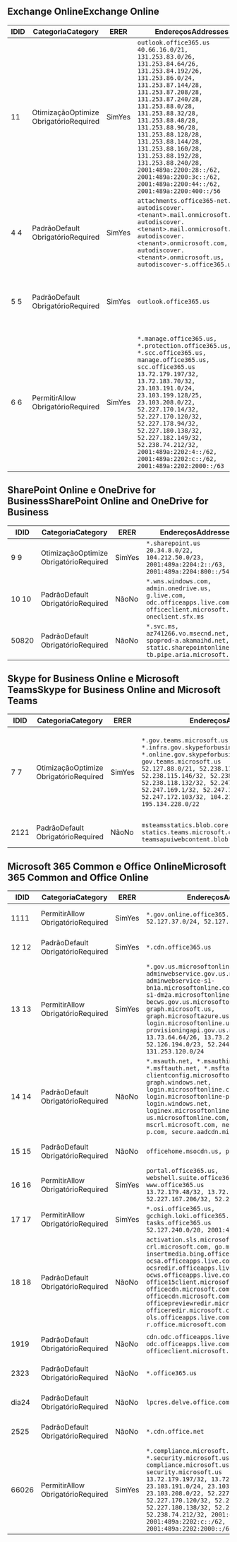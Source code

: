 <!--THIS FILE IS AUTOMATICALLY GENERATED. MANUAL CHANGES WILL BE OVERWRITTEN.-->
<!--Please contact the Office 365 Endpoints team with any questions.-->
<!--USGovGCCHigh endpoints version 2020032700-->
<!--File generated 2020-03-27 11:00:09.6392-->

## <a name="exchange-online"></a><span data-ttu-id="85020-101">Exchange Online</span><span class="sxs-lookup"><span data-stu-id="85020-101">Exchange Online</span></span>

<span data-ttu-id="85020-102">ID</span><span class="sxs-lookup"><span data-stu-id="85020-102">ID</span></span> | <span data-ttu-id="85020-103">Categoria</span><span class="sxs-lookup"><span data-stu-id="85020-103">Category</span></span> | <span data-ttu-id="85020-104">ER</span><span class="sxs-lookup"><span data-stu-id="85020-104">ER</span></span> | <span data-ttu-id="85020-105">Endereços</span><span class="sxs-lookup"><span data-stu-id="85020-105">Addresses</span></span> | <span data-ttu-id="85020-106">Portas</span><span class="sxs-lookup"><span data-stu-id="85020-106">Ports</span></span>
-- | -------------------- | --- | ------------------------------------------------------------------------------------------------------------------------------------------------------------------------------------------------------------------------------------------------------------------------------------------------------------------------------------------------------------------------------------------------------------------------------------------------ | -------------------------------
<span data-ttu-id="85020-107">1</span><span class="sxs-lookup"><span data-stu-id="85020-107">1</span></span> | <span data-ttu-id="85020-108">Otimização</span><span class="sxs-lookup"><span data-stu-id="85020-108">Optimize</span></span><BR><span data-ttu-id="85020-109">Obrigatório</span><span class="sxs-lookup"><span data-stu-id="85020-109">Required</span></span> | <span data-ttu-id="85020-110">Sim</span><span class="sxs-lookup"><span data-stu-id="85020-110">Yes</span></span> | `outlook.office365.us`<BR>`40.66.16.0/21, 131.253.83.0/26, 131.253.84.64/26, 131.253.84.192/26, 131.253.86.0/24, 131.253.87.144/28, 131.253.87.208/28, 131.253.87.240/28, 131.253.88.0/28, 131.253.88.32/28, 131.253.88.48/28, 131.253.88.96/28, 131.253.88.128/28, 131.253.88.144/28, 131.253.88.160/28, 131.253.88.192/28, 131.253.88.240/28, 2001:489a:2200:28::/62, 2001:489a:2200:3c::/62, 2001:489a:2200:44::/62, 2001:489a:2200:400::/56` | <span data-ttu-id="85020-111">**TCP:** 443, 80</span><span class="sxs-lookup"><span data-stu-id="85020-111">**TCP:** 443, 80</span></span>
<span data-ttu-id="85020-112">4 </span><span class="sxs-lookup"><span data-stu-id="85020-112">4</span></span> | <span data-ttu-id="85020-113">Padrão</span><span class="sxs-lookup"><span data-stu-id="85020-113">Default</span></span><BR><span data-ttu-id="85020-114">Obrigatório</span><span class="sxs-lookup"><span data-stu-id="85020-114">Required</span></span> | <span data-ttu-id="85020-115">Sim</span><span class="sxs-lookup"><span data-stu-id="85020-115">Yes</span></span> | `attachments.office365-net.us, autodiscover.<tenant>.mail.onmicrosoft.com, autodiscover.<tenant>.mail.onmicrosoft.us, autodiscover.<tenant>.onmicrosoft.com, autodiscover.<tenant>.onmicrosoft.us, autodiscover-s.office365.us` | <span data-ttu-id="85020-116">**TCP:** 443, 80</span><span class="sxs-lookup"><span data-stu-id="85020-116">**TCP:** 443, 80</span></span>
<span data-ttu-id="85020-117">5 </span><span class="sxs-lookup"><span data-stu-id="85020-117">5</span></span> | <span data-ttu-id="85020-118">Padrão</span><span class="sxs-lookup"><span data-stu-id="85020-118">Default</span></span><BR><span data-ttu-id="85020-119">Obrigatório</span><span class="sxs-lookup"><span data-stu-id="85020-119">Required</span></span> | <span data-ttu-id="85020-120">Sim</span><span class="sxs-lookup"><span data-stu-id="85020-120">Yes</span></span> | `outlook.office365.us` | <span data-ttu-id="85020-121">**TCP:** 143, 25, 587, 993, 995</span><span class="sxs-lookup"><span data-stu-id="85020-121">**TCP:** 143, 25, 587, 993, 995</span></span>
<span data-ttu-id="85020-122">6 </span><span class="sxs-lookup"><span data-stu-id="85020-122">6</span></span> | <span data-ttu-id="85020-123">Permitir</span><span class="sxs-lookup"><span data-stu-id="85020-123">Allow</span></span><BR><span data-ttu-id="85020-124">Obrigatório</span><span class="sxs-lookup"><span data-stu-id="85020-124">Required</span></span> | <span data-ttu-id="85020-125">Sim</span><span class="sxs-lookup"><span data-stu-id="85020-125">Yes</span></span> | `*.manage.office365.us, *.protection.office365.us, *.scc.office365.us, manage.office365.us, scc.office365.us`<BR>`13.72.179.197/32, 13.72.183.70/32, 23.103.191.0/24, 23.103.199.128/25, 23.103.208.0/22, 52.227.170.14/32, 52.227.170.120/32, 52.227.178.94/32, 52.227.180.138/32, 52.227.182.149/32, 52.238.74.212/32, 2001:489a:2202:4::/62, 2001:489a:2202:c::/62, 2001:489a:2202:2000::/63` | <span data-ttu-id="85020-126">**TCP:** 25, 443</span><span class="sxs-lookup"><span data-stu-id="85020-126">**TCP:** 25, 443</span></span>

## <a name="sharepoint-online-and-onedrive-for-business"></a><span data-ttu-id="85020-127">SharePoint Online e OneDrive for Business</span><span class="sxs-lookup"><span data-stu-id="85020-127">SharePoint Online and OneDrive for Business</span></span>

<span data-ttu-id="85020-128">ID</span><span class="sxs-lookup"><span data-stu-id="85020-128">ID</span></span> | <span data-ttu-id="85020-129">Categoria</span><span class="sxs-lookup"><span data-stu-id="85020-129">Category</span></span> | <span data-ttu-id="85020-130">ER</span><span class="sxs-lookup"><span data-stu-id="85020-130">ER</span></span> | <span data-ttu-id="85020-131">Endereços</span><span class="sxs-lookup"><span data-stu-id="85020-131">Addresses</span></span> | <span data-ttu-id="85020-132">Portas</span><span class="sxs-lookup"><span data-stu-id="85020-132">Ports</span></span>
-- | -------------------- | --- | ------------------------------------------------------------------------------------------------------------------------- | ----------------
<span data-ttu-id="85020-133">9 </span><span class="sxs-lookup"><span data-stu-id="85020-133">9</span></span> | <span data-ttu-id="85020-134">Otimização</span><span class="sxs-lookup"><span data-stu-id="85020-134">Optimize</span></span><BR><span data-ttu-id="85020-135">Obrigatório</span><span class="sxs-lookup"><span data-stu-id="85020-135">Required</span></span> | <span data-ttu-id="85020-136">Sim</span><span class="sxs-lookup"><span data-stu-id="85020-136">Yes</span></span> | `*.sharepoint.us`<BR>`20.34.8.0/22, 104.212.50.0/23, 2001:489a:2204:2::/63, 2001:489a:2204:800::/54` | <span data-ttu-id="85020-137">**TCP:** 443, 80</span><span class="sxs-lookup"><span data-stu-id="85020-137">**TCP:** 443, 80</span></span>
<span data-ttu-id="85020-138">10 </span><span class="sxs-lookup"><span data-stu-id="85020-138">10</span></span> | <span data-ttu-id="85020-139">Padrão</span><span class="sxs-lookup"><span data-stu-id="85020-139">Default</span></span><BR><span data-ttu-id="85020-140">Obrigatório</span><span class="sxs-lookup"><span data-stu-id="85020-140">Required</span></span> | <span data-ttu-id="85020-141">Não</span><span class="sxs-lookup"><span data-stu-id="85020-141">No</span></span> | `*.wns.windows.com, admin.onedrive.us, g.live.com, odc.officeapps.live.com, officeclient.microsoft.com, oneclient.sfx.ms` | <span data-ttu-id="85020-142">**TCP:** 443, 80</span><span class="sxs-lookup"><span data-stu-id="85020-142">**TCP:** 443, 80</span></span>
<span data-ttu-id="85020-143">508</span><span class="sxs-lookup"><span data-stu-id="85020-143">20</span></span> | <span data-ttu-id="85020-144">Padrão</span><span class="sxs-lookup"><span data-stu-id="85020-144">Default</span></span><BR><span data-ttu-id="85020-145">Obrigatório</span><span class="sxs-lookup"><span data-stu-id="85020-145">Required</span></span> | <span data-ttu-id="85020-146">Não</span><span class="sxs-lookup"><span data-stu-id="85020-146">No</span></span> | `*.svc.ms, az741266.vo.msecnd.net, spoprod-a.akamaihd.net, static.sharepointonline.com, tb.pipe.aria.microsoft.com` | <span data-ttu-id="85020-147">**TCP:** 443, 80</span><span class="sxs-lookup"><span data-stu-id="85020-147">**TCP:** 443, 80</span></span>

## <a name="skype-for-business-online-and-microsoft-teams"></a><span data-ttu-id="85020-148">Skype for Business Online e Microsoft Teams</span><span class="sxs-lookup"><span data-stu-id="85020-148">Skype for Business Online and Microsoft Teams</span></span>

<span data-ttu-id="85020-149">ID</span><span class="sxs-lookup"><span data-stu-id="85020-149">ID</span></span> | <span data-ttu-id="85020-150">Categoria</span><span class="sxs-lookup"><span data-stu-id="85020-150">Category</span></span> | <span data-ttu-id="85020-151">ER</span><span class="sxs-lookup"><span data-stu-id="85020-151">ER</span></span> | <span data-ttu-id="85020-152">Endereços</span><span class="sxs-lookup"><span data-stu-id="85020-152">Addresses</span></span> | <span data-ttu-id="85020-153">Portas</span><span class="sxs-lookup"><span data-stu-id="85020-153">Ports</span></span>
-- | -------------------- | --- | --------------------------------------------------------------------------------------------------------------------------------------------------------------------------------------------------------------------------------------------------------------------------------------------------------------------------------- | ---------------------------------------------------
<span data-ttu-id="85020-154">7 </span><span class="sxs-lookup"><span data-stu-id="85020-154">7</span></span> | <span data-ttu-id="85020-155">Otimização</span><span class="sxs-lookup"><span data-stu-id="85020-155">Optimize</span></span><BR><span data-ttu-id="85020-156">Obrigatório</span><span class="sxs-lookup"><span data-stu-id="85020-156">Required</span></span> | <span data-ttu-id="85020-157">Sim</span><span class="sxs-lookup"><span data-stu-id="85020-157">Yes</span></span> | `*.gov.teams.microsoft.us, *.infra.gov.skypeforbusiness.us, *.online.gov.skypeforbusiness.us, gov.teams.microsoft.us`<BR>`52.127.88.0/21, 52.238.114.160/32, 52.238.115.146/32, 52.238.117.171/32, 52.238.118.132/32, 52.247.167.192/32, 52.247.169.1/32, 52.247.172.50/32, 52.247.172.103/32, 104.212.44.0/22, 195.134.228.0/22` | <span data-ttu-id="85020-158">**TCP:** 443, 80</span><span class="sxs-lookup"><span data-stu-id="85020-158">**TCP:** 443, 80</span></span><BR><span data-ttu-id="85020-159">**UDP:** 3478, 3479, 3480, 3481</span><span class="sxs-lookup"><span data-stu-id="85020-159">**UDP:** 3478, 3479, 3480, 3481</span></span>
<span data-ttu-id="85020-160">21</span><span class="sxs-lookup"><span data-stu-id="85020-160">21</span></span> | <span data-ttu-id="85020-161">Padrão</span><span class="sxs-lookup"><span data-stu-id="85020-161">Default</span></span><BR><span data-ttu-id="85020-162">Obrigatório</span><span class="sxs-lookup"><span data-stu-id="85020-162">Required</span></span> | <span data-ttu-id="85020-163">Não</span><span class="sxs-lookup"><span data-stu-id="85020-163">No</span></span> | `msteamsstatics.blob.core.usgovcloudapi.net, statics.teams.microsoft.com, teamsapuiwebcontent.blob.core.usgovcloudapi.net` | <span data-ttu-id="85020-164">**TCP:** 443</span><span class="sxs-lookup"><span data-stu-id="85020-164">**TCP:** 443</span></span>

## <a name="microsoft-365-common-and-office-online"></a><span data-ttu-id="85020-165">Microsoft 365 Common e Office Online</span><span class="sxs-lookup"><span data-stu-id="85020-165">Microsoft 365 Common and Office Online</span></span>

<span data-ttu-id="85020-166">ID</span><span class="sxs-lookup"><span data-stu-id="85020-166">ID</span></span> | <span data-ttu-id="85020-167">Categoria</span><span class="sxs-lookup"><span data-stu-id="85020-167">Category</span></span> | <span data-ttu-id="85020-168">ER</span><span class="sxs-lookup"><span data-stu-id="85020-168">ER</span></span> | <span data-ttu-id="85020-169">Endereços</span><span class="sxs-lookup"><span data-stu-id="85020-169">Addresses</span></span> | <span data-ttu-id="85020-170">Portas</span><span class="sxs-lookup"><span data-stu-id="85020-170">Ports</span></span>
-- | ------------------- | --- | --------------------------------------------------------------------------------------------------------------------------------------------------------------------------------------------------------------------------------------------------------------------------------------------------------------------------------------------------------------------------------------------------------------------- | ----------------
<span data-ttu-id="85020-171">11</span><span class="sxs-lookup"><span data-stu-id="85020-171">11</span></span> | <span data-ttu-id="85020-172">Permitir</span><span class="sxs-lookup"><span data-stu-id="85020-172">Allow</span></span><BR><span data-ttu-id="85020-173">Obrigatório</span><span class="sxs-lookup"><span data-stu-id="85020-173">Required</span></span> | <span data-ttu-id="85020-174">Sim</span><span class="sxs-lookup"><span data-stu-id="85020-174">Yes</span></span> | `*.gov.online.office365.us`<BR>`52.127.37.0/24, 52.127.82.0/23` | <span data-ttu-id="85020-175">**TCP:** 443</span><span class="sxs-lookup"><span data-stu-id="85020-175">**TCP:** 443</span></span>
<span data-ttu-id="85020-176">12 </span><span class="sxs-lookup"><span data-stu-id="85020-176">12</span></span> | <span data-ttu-id="85020-177">Padrão</span><span class="sxs-lookup"><span data-stu-id="85020-177">Default</span></span><BR><span data-ttu-id="85020-178">Obrigatório</span><span class="sxs-lookup"><span data-stu-id="85020-178">Required</span></span> | <span data-ttu-id="85020-179">Sim</span><span class="sxs-lookup"><span data-stu-id="85020-179">Yes</span></span> | `*.cdn.office365.us` | <span data-ttu-id="85020-180">**TCP:** 443</span><span class="sxs-lookup"><span data-stu-id="85020-180">**TCP:** 443</span></span>
<span data-ttu-id="85020-181">13 </span><span class="sxs-lookup"><span data-stu-id="85020-181">13</span></span> | <span data-ttu-id="85020-182">Permitir</span><span class="sxs-lookup"><span data-stu-id="85020-182">Allow</span></span><BR><span data-ttu-id="85020-183">Obrigatório</span><span class="sxs-lookup"><span data-stu-id="85020-183">Required</span></span> | <span data-ttu-id="85020-184">Sim</span><span class="sxs-lookup"><span data-stu-id="85020-184">Yes</span></span> | `*.gov.us.microsoftonline.com, adminwebservice.gov.us.microsoftonline.com, adminwebservice-s1-bn1a.microsoftonline.com, adminwebservice-s1-dm2a.microsoftonline.com, becws.gov.us.microsoftonline.com, graph.microsoft.us, graph.microsoftazure.us, login.microsoftonline.us, provisioningapi.gov.us.microsoftonline.com`<BR>`13.73.64.64/26, 13.73.208.128/25, 52.126.194.0/23, 52.244.120.128/25, 131.253.120.0/24` | <span data-ttu-id="85020-185">**TCP:** 443</span><span class="sxs-lookup"><span data-stu-id="85020-185">**TCP:** 443</span></span>
<span data-ttu-id="85020-186">14 </span><span class="sxs-lookup"><span data-stu-id="85020-186">14</span></span> | <span data-ttu-id="85020-187">Padrão</span><span class="sxs-lookup"><span data-stu-id="85020-187">Default</span></span><BR><span data-ttu-id="85020-188">Obrigatório</span><span class="sxs-lookup"><span data-stu-id="85020-188">Required</span></span> | <span data-ttu-id="85020-189">Não</span><span class="sxs-lookup"><span data-stu-id="85020-189">No</span></span> | `*.msauth.net, *.msauthimages.us, *.msftauth.net, *.msftauthimages.us, clientconfig.microsoftonline-p.net, graph.windows.net, login.microsoftonline.com, login.microsoftonline-p.com, login.windows.net, loginex.microsoftonline.com, login-us.microsoftonline.com, mscrl.microsoft.com, nexus.microsoftonline-p.com, secure.aadcdn.microsoftonline-p.com` | <span data-ttu-id="85020-190">**TCP:** 443</span><span class="sxs-lookup"><span data-stu-id="85020-190">**TCP:** 443</span></span>
<span data-ttu-id="85020-191">15 </span><span class="sxs-lookup"><span data-stu-id="85020-191">15</span></span> | <span data-ttu-id="85020-192">Padrão</span><span class="sxs-lookup"><span data-stu-id="85020-192">Default</span></span><BR><span data-ttu-id="85020-193">Obrigatório</span><span class="sxs-lookup"><span data-stu-id="85020-193">Required</span></span> | <span data-ttu-id="85020-194">Não</span><span class="sxs-lookup"><span data-stu-id="85020-194">No</span></span> | `officehome.msocdn.us, prod.msocdn.us` | <span data-ttu-id="85020-195">**TCP:** 443, 80</span><span class="sxs-lookup"><span data-stu-id="85020-195">**TCP:** 443, 80</span></span>
<span data-ttu-id="85020-196">16 </span><span class="sxs-lookup"><span data-stu-id="85020-196">16</span></span> | <span data-ttu-id="85020-197">Permitir</span><span class="sxs-lookup"><span data-stu-id="85020-197">Allow</span></span><BR><span data-ttu-id="85020-198">Obrigatório</span><span class="sxs-lookup"><span data-stu-id="85020-198">Required</span></span> | <span data-ttu-id="85020-199">Sim</span><span class="sxs-lookup"><span data-stu-id="85020-199">Yes</span></span> | `portal.office365.us, webshell.suite.office365.us, www.office365.us`<BR>`13.72.179.48/32, 13.72.188.8/32, 52.227.167.206/32, 52.227.170.242/32` | <span data-ttu-id="85020-200">**TCP:** 443, 80</span><span class="sxs-lookup"><span data-stu-id="85020-200">**TCP:** 443, 80</span></span>
<span data-ttu-id="85020-201">17 </span><span class="sxs-lookup"><span data-stu-id="85020-201">17</span></span> | <span data-ttu-id="85020-202">Permitir</span><span class="sxs-lookup"><span data-stu-id="85020-202">Allow</span></span><BR><span data-ttu-id="85020-203">Obrigatório</span><span class="sxs-lookup"><span data-stu-id="85020-203">Required</span></span> | <span data-ttu-id="85020-204">Sim</span><span class="sxs-lookup"><span data-stu-id="85020-204">Yes</span></span> | `*.osi.office365.us, gcchigh.loki.office365.us, tasks.office365.us`<BR>`52.127.240.0/20, 2001:489a:2206::/48` | <span data-ttu-id="85020-205">**TCP:** 443</span><span class="sxs-lookup"><span data-stu-id="85020-205">**TCP:** 443</span></span>
<span data-ttu-id="85020-206">18 </span><span class="sxs-lookup"><span data-stu-id="85020-206">18</span></span> | <span data-ttu-id="85020-207">Padrão</span><span class="sxs-lookup"><span data-stu-id="85020-207">Default</span></span><BR><span data-ttu-id="85020-208">Obrigatório</span><span class="sxs-lookup"><span data-stu-id="85020-208">Required</span></span> | <span data-ttu-id="85020-209">Não</span><span class="sxs-lookup"><span data-stu-id="85020-209">No</span></span> | `activation.sls.microsoft.com, crl.microsoft.com, go.microsoft.com, insertmedia.bing.office.net, ocsa.officeapps.live.com, ocsredir.officeapps.live.com, ocws.officeapps.live.com, office15client.microsoft.com, officecdn.microsoft.com, officecdn.microsoft.com.edgesuite.net, officepreviewredir.microsoft.com, officeredir.microsoft.com, ols.officeapps.live.com, r.office.microsoft.com` | <span data-ttu-id="85020-210">**TCP:** 443, 80</span><span class="sxs-lookup"><span data-stu-id="85020-210">**TCP:** 443, 80</span></span>
<span data-ttu-id="85020-211">19</span><span class="sxs-lookup"><span data-stu-id="85020-211">19</span></span> | <span data-ttu-id="85020-212">Padrão</span><span class="sxs-lookup"><span data-stu-id="85020-212">Default</span></span><BR><span data-ttu-id="85020-213">Obrigatório</span><span class="sxs-lookup"><span data-stu-id="85020-213">Required</span></span> | <span data-ttu-id="85020-214">Não</span><span class="sxs-lookup"><span data-stu-id="85020-214">No</span></span> | `cdn.odc.officeapps.live.com, odc.officeapps.live.com, officeclient.microsoft.com` | <span data-ttu-id="85020-215">**TCP:** 443, 80</span><span class="sxs-lookup"><span data-stu-id="85020-215">**TCP:** 443, 80</span></span>
<span data-ttu-id="85020-216">23</span><span class="sxs-lookup"><span data-stu-id="85020-216">23</span></span> | <span data-ttu-id="85020-217">Padrão</span><span class="sxs-lookup"><span data-stu-id="85020-217">Default</span></span><BR><span data-ttu-id="85020-218">Obrigatório</span><span class="sxs-lookup"><span data-stu-id="85020-218">Required</span></span> | <span data-ttu-id="85020-219">Não</span><span class="sxs-lookup"><span data-stu-id="85020-219">No</span></span> | `*.office365.us` | <span data-ttu-id="85020-220">**TCP:** 443, 80</span><span class="sxs-lookup"><span data-stu-id="85020-220">**TCP:** 443, 80</span></span>
<span data-ttu-id="85020-221">dia</span><span class="sxs-lookup"><span data-stu-id="85020-221">24</span></span> | <span data-ttu-id="85020-222">Padrão</span><span class="sxs-lookup"><span data-stu-id="85020-222">Default</span></span><BR><span data-ttu-id="85020-223">Obrigatório</span><span class="sxs-lookup"><span data-stu-id="85020-223">Required</span></span> | <span data-ttu-id="85020-224">Não</span><span class="sxs-lookup"><span data-stu-id="85020-224">No</span></span> | `lpcres.delve.office.com` | <span data-ttu-id="85020-225">**TCP:** 443</span><span class="sxs-lookup"><span data-stu-id="85020-225">**TCP:** 443</span></span>
<span data-ttu-id="85020-226">25</span><span class="sxs-lookup"><span data-stu-id="85020-226">25</span></span> | <span data-ttu-id="85020-227">Padrão</span><span class="sxs-lookup"><span data-stu-id="85020-227">Default</span></span><BR><span data-ttu-id="85020-228">Obrigatório</span><span class="sxs-lookup"><span data-stu-id="85020-228">Required</span></span> | <span data-ttu-id="85020-229">Não</span><span class="sxs-lookup"><span data-stu-id="85020-229">No</span></span> | `*.cdn.office.net` | <span data-ttu-id="85020-230">**TCP:** 443</span><span class="sxs-lookup"><span data-stu-id="85020-230">**TCP:** 443</span></span>
<span data-ttu-id="85020-231">660</span><span class="sxs-lookup"><span data-stu-id="85020-231">26</span></span> | <span data-ttu-id="85020-232">Permitir</span><span class="sxs-lookup"><span data-stu-id="85020-232">Allow</span></span><BR><span data-ttu-id="85020-233">Obrigatório</span><span class="sxs-lookup"><span data-stu-id="85020-233">Required</span></span> | <span data-ttu-id="85020-234">Sim</span><span class="sxs-lookup"><span data-stu-id="85020-234">Yes</span></span> | `*.compliance.microsoft.us, *.security.microsoft.us, compliance.microsoft.us, security.microsoft.us`<BR>`13.72.179.197/32, 13.72.183.70/32, 23.103.191.0/24, 23.103.199.128/25, 23.103.208.0/22, 52.227.170.14/32, 52.227.170.120/32, 52.227.178.94/32, 52.227.180.138/32, 52.227.182.149/32, 52.238.74.212/32, 2001:489a:2202:4::/62, 2001:489a:2202:c::/62, 2001:489a:2202:2000::/63` | <span data-ttu-id="85020-235">**TCP:** 443, 80</span><span class="sxs-lookup"><span data-stu-id="85020-235">**TCP:** 443, 80</span></span>
